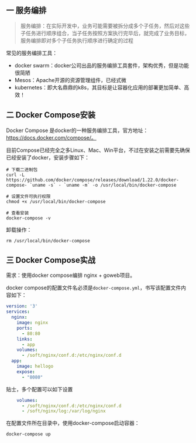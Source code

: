 ## 一 服务编排

> 服务编排：在实际开发中，业务可能需要被拆分成多个子任务，然后对这些子任务进行顺序组合，当子任务按照方案执行完毕后，就完成了业务目标，服务编排即对多个子任务执行顺序进行确定的过程

常见的服务编排工具：
- docker swarm：docker公司出品的服务编排工具套件，架构优秀，但是功能很简陋
- Mesos：Apache开源的资源管理组件，已经式微
- kubernetes：即大名鼎鼎的k8s，其目标是让容器化应用的部署更加简单、高效！

## 二 Docker Compose安装

Docker Compose 是docker的一种服务编排工具，官方地址：https://docs.docker.com/compose/。  

目前Compose已经完全之多Linux、Mac、Win平台，不过在安装之前需要先确保已经安装了docker，安装步骤如下：
```
# 下载二进制包
curl -L https://github.com/docker/compose/releases/download/1.22.0/docker-compose- `uname -s` - `uname -m` -o /usr/local/bin/docker-compose

# 设置文件可执行权限
chmod +x /usr/local/bin/docker-compose

# 查看安装
docker-compose -v
```

卸载操作：
```
rm /usr/local/bin/docker-compose
```

## 三 Docker Compose实战

需求：使用docker compose编排 nginx + goweb项目。  

docker compose的配置文件名必须是`docker-compose.yml`，书写该配置文件内容如下：
```yml
version: '3'
services:
  nginx:
    image: nginx
    ports:
      - 80:80
    links:
      - app
    volumes:
      - /soft/nginx/conf.d:/etc/nginx/conf.d
  app:
    image: hellogo
    expose:
      - "8080"
```

贴士，多个配置可以如下设置
```yml
    volumes:
      - /soft/nginx/conf.d:/etc/nginx/conf.d
      - /soft/nginx/log:/var/log/nginx
```

在配置文件所在目录中，使用docker-compose启动容器：
```
docker-compose up
```